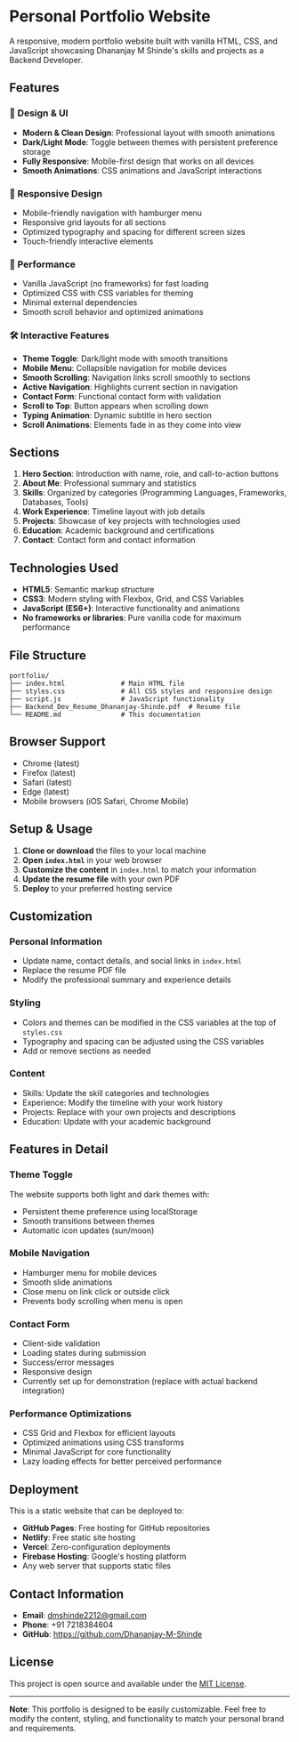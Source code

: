 # Personal Portfolio Website

A responsive, modern portfolio website built with vanilla HTML, CSS, and JavaScript showcasing Dhananjay M Shinde's skills and projects as a Backend Developer.

## Features

### 🎨 Design & UI
- **Modern & Clean Design**: Professional layout with smooth animations
- **Dark/Light Mode**: Toggle between themes with persistent preference storage
- **Fully Responsive**: Mobile-first design that works on all devices
- **Smooth Animations**: CSS animations and JavaScript interactions

### 📱 Responsive Design
- Mobile-friendly navigation with hamburger menu
- Responsive grid layouts for all sections
- Optimized typography and spacing for different screen sizes
- Touch-friendly interactive elements

### 🚀 Performance
- Vanilla JavaScript (no frameworks) for fast loading
- Optimized CSS with CSS variables for theming
- Minimal external dependencies
- Smooth scroll behavior and optimized animations

### 🛠 Interactive Features
- **Theme Toggle**: Dark/light mode with smooth transitions
- **Mobile Menu**: Collapsible navigation for mobile devices
- **Smooth Scrolling**: Navigation links scroll smoothly to sections
- **Active Navigation**: Highlights current section in navigation
- **Contact Form**: Functional contact form with validation
- **Scroll to Top**: Button appears when scrolling down
- **Typing Animation**: Dynamic subtitle in hero section
- **Scroll Animations**: Elements fade in as they come into view

## Sections

1. **Hero Section**: Introduction with name, role, and call-to-action buttons
2. **About Me**: Professional summary and statistics
3. **Skills**: Organized by categories (Programming Languages, Frameworks, Databases, Tools)
4. **Work Experience**: Timeline layout with job details
5. **Projects**: Showcase of key projects with technologies used
6. **Education**: Academic background and certifications
7. **Contact**: Contact form and contact information

## Technologies Used

- **HTML5**: Semantic markup structure
- **CSS3**: Modern styling with Flexbox, Grid, and CSS Variables
- **JavaScript (ES6+)**: Interactive functionality and animations
- **No frameworks or libraries**: Pure vanilla code for maximum performance

## File Structure

```
portfolio/
├── index.html              # Main HTML file
├── styles.css              # All CSS styles and responsive design
├── script.js               # JavaScript functionality
├── Backend_Dev_Resume_Dhananjay-Shinde.pdf  # Resume file
└── README.md               # This documentation
```

## Browser Support

- Chrome (latest)
- Firefox (latest)
- Safari (latest)
- Edge (latest)
- Mobile browsers (iOS Safari, Chrome Mobile)

## Setup & Usage

1. **Clone or download** the files to your local machine
2. **Open `index.html`** in your web browser
3. **Customize the content** in `index.html` to match your information
4. **Update the resume file** with your own PDF
5. **Deploy** to your preferred hosting service

## Customization

### Personal Information
- Update name, contact details, and social links in `index.html`
- Replace the resume PDF file
- Modify the professional summary and experience details

### Styling
- Colors and themes can be modified in the CSS variables at the top of `styles.css`
- Typography and spacing can be adjusted using the CSS variables
- Add or remove sections as needed

### Content
- Skills: Update the skill categories and technologies
- Experience: Modify the timeline with your work history
- Projects: Replace with your own projects and descriptions
- Education: Update with your academic background

## Features in Detail

### Theme Toggle
The website supports both light and dark themes with:
- Persistent theme preference using localStorage
- Smooth transitions between themes
- Automatic icon updates (sun/moon)

### Mobile Navigation
- Hamburger menu for mobile devices
- Smooth slide animations
- Close menu on link click or outside click
- Prevents body scrolling when menu is open

### Contact Form
- Client-side validation
- Loading states during submission
- Success/error messages
- Responsive design
- Currently set up for demonstration (replace with actual backend integration)

### Performance Optimizations
- CSS Grid and Flexbox for efficient layouts
- Optimized animations using CSS transforms
- Minimal JavaScript for core functionality
- Lazy loading effects for better perceived performance

## Deployment

This is a static website that can be deployed to:
- **GitHub Pages**: Free hosting for GitHub repositories
- **Netlify**: Free static site hosting
- **Vercel**: Zero-configuration deployments
- **Firebase Hosting**: Google's hosting platform
- Any web server that supports static files

## Contact Information

- **Email**: dmshinde2212@gmail.com
- **Phone**: +91 7218384604
- **GitHub**: https://github.com/Dhananjay-M-Shinde

## License

This project is open source and available under the [MIT License](LICENSE).

---

**Note**: This portfolio is designed to be easily customizable. Feel free to modify the content, styling, and functionality to match your personal brand and requirements.
